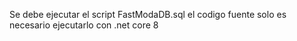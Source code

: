 Se debe ejecutar el script FastModaDB.sql 
el codigo fuente solo es necesario ejecutarlo con .net core 8 
